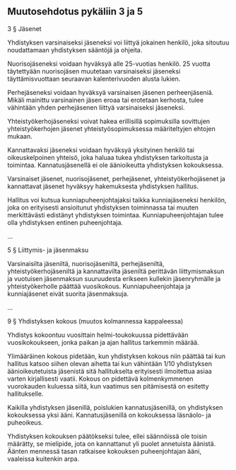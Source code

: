 
Muutosehdotus pykäliin 3 ja 5
--------------------------------

3 § Jäsenet

Yhdistyksen varsinaiseksi jäseneksi voi liittyä jokainen henkilö, joka
sitoutuu noudattamaan yhdistyksen sääntöjä ja ohjeita.

Nuorisojäseneksi voidaan hyväksyä alle 25-vuotias henkilö. 25 vuotta
täytettyään nuorisojäsen muutetaan varsinaiseksi jäseneksi
täyttämisvuottaan seuraavan kalenterivuoden alusta lukien.

Perhejäseneksi voidaan hyväksyä varsinaisen jäsenen perheenjäseniä.
Mikäli mainittu varsinainen jäsen eroaa tai erotetaan kerhosta, tulee
vähintään yhden perhejäsenen liittyä varsinaiseksi jäseneksi.

Yhteistyökerhojäseneksi voivat hakea erillisillä sopimuksilla sovittujen
yhteistyökerhojen jäsenet yhteistyösopimuksessa määriteltyjen ehtojen
mukaan.

Kannattavaksi jäseneksi voidaan hyväksyä yksityinen henkilö tai
oikeuskelpoinen yhteisö, joka haluaa tukea yhdistyksen tarkoitusta ja
toimintaa. Kannatusjäsenellä ei ole äänioikeutta yhdistyksen
kokouksessa.

Varsinaiset jäsenet, nuorisojäsenet, perhejäsenet, yhteistyökerhojäsenet
ja kannattavat jäsenet hyväksyy hakemuksesta yhdistyksen hallitus.

Hallitus voi kutsua kunniapuheenjohtajaksi taikka kunniajäseneksi
henkilön, joka on erityisesti ansioitunut yhdistyksen toiminnassa tai
muuten merkittävästi edistänyt yhdistyksen toimintaa.
Kunniapuheenjohtajan tulee olla yhdistyksen entinen puheenjohtaja. 

...

5 § Liittymis- ja jäsenmaksu

Varsinaisilta jäseniltä, nuorisojäseniltä, perhejäseniltä,
yhteistyökerhojäseniltä ja kannattavilta jäseniltä perittävän
liittymismaksun ja vuotuisen jäsenmaksun suuruudesta erikseen kullekin
jäsenryhmälle ja yhteistyökerholle päättää vuosikokous. Kunniapuheenjohtaja
ja kunniajäsenet eivät suorita jäsenmaksuja.

...

9 § Yhdistyksen kokous (muutos kolmannessa kappaleessa)

Yhdistys kokoontuu vuosittain helmi-toukokuussa pidettävään vuosikokoukseen,
jonka paikan ja ajan hallitus tarkemmin määrää.

Ylimääräinen kokous pidetään, kun yhdistyksen kokous niin päättää tai kun hallitus
katsoo siihen olevan aihetta tai kun vähintään 1/10 yhdistyksen äänioikeutetuista
jäsenistä sitä hallitukselta erityisesti ilmoitettua asiaa varten kirjallisesti
vaatii. Kokous on pidettävä kolmenkymmenen vuorokauden kuluessa siitä, kun
vaatimus sen pitämisestä on esitetty hallitukselle.

Kaikilla yhdistyksen jäsenillä, poislukien kannatusjäsenillä, on yhdistyksen
kokouksessa yksi ääni. Kannatusjäsenillä on kokouksessa läsnäolo- ja puheoikeus.

Yhdistyksen kokouksen päätökseksi tulee, ellei säännöissä ole toisin määrätty, se
mielipide, jota on kannattanut yli puolet annetuista äänistä. Äänten mennessä
tasan ratkaisee kokouksen puheenjohtajan ääni, vaaleissa kuitenkin arpa.

